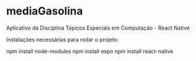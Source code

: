# mediaGasolina
Aplicativo da Disciplina Tópicos Especiais em  Computação - React Native

Instalações necessárias para rodar o projeto:

npm install node-modules
npm install expo
npm install react-native

